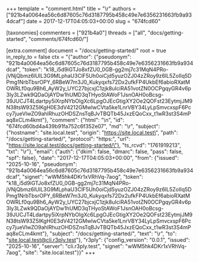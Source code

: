 +++
template = "comment.html"
title = "<script>console.log('hello');</script>\r"
authors = ["921b4a0064ea56c6d87605c76d3187795b458c49e7e6356231663fb9a934dcaf"]
date = 2017-12-17T04:05:03+00:00
slug = "674fcd60"

[taxonomies]
commenters = ["921b4a0"]
threads = ["all", "docs/getting-started", "comments/674fcd60/"]

[extra.comment]
document = "/docs/getting-started/"
root = true
in_reply_to = false
ctx = "{\"author\": {\"pseudonym\": \"921b4a0064ea56c6d87605c76d3187795b458c49e7e6356231663fb9a934dcaf\", \"token\": \"k18_i5d9iGTJo8xfZU0_0GB-gg2mj7c31MqN4PRo-jVNjQbmz6lUlL3G9MLphaU3ClF5Uh0oiCjd5yuzOZJ04zZRoy9z6lL5ZoIIq5DPmg1NrbTbsrOPY_6RBeW7m3J0_Kukyqxfs72Dx2ufkFP4UkbEf6abioRXatMOWRLf0qu9Bh6_AyW2y_UYC27bjcxjC1zjk8uIciRA51votZN0OCPgqyGR4v6p3Iy3LZwk9QDaOjAYDw1hUMD3qTHyoStAWoF1JsnOAH0oBcsg-39JUCJT4Ldartpy5iXrpNYbOIgXc6LpgOJEcGtigXY2Oe2QOFst23EytmjJM9N38tsW93Z5IKgH0E3dV4212GMwlwCVta5ke1LnrVBY34LyLpSmvcxspF6Pccy7jueVlwZO9ahlRhuzOHDSZnsTqBJvTBQTb45JxzEQoCxx_t1wR3st3S4mPaq8xCLm4kmt\"}, \"comment\": {\"html\": \"\\n\", \"id\": \"674fcd60bd4a439b91fa752c6f352e07\", \"md\": \"<script>console.log('hello');</script>\\r\", \"subject\": {\"hostname\": \"site.local.test\", \"origin\": \"https://site.local.test\", \"path\": \"/docs/getting-started/\", \"protocol\": \"https:\", \"url\": \"https://site.local.test/docs/getting-started/\"}, \"ts_rcvd\": \"1761919213\", \"txt\": \"<script>console.log('hello');</script>\\r\"}, \"email\": {\"auth\": {\"dkim\": false, \"dmarc\": false, \"pass\": false, \"spf\": false}, \"date\": \"2017-12-17T04:05:03+00:00\", \"from\": {\"issued\": \"2025-10-16\", \"pseudonym\": \"921b4a0064ea56c6d87605c76d3187795b458c49e7e6356231663fb9a934dcaf\", \"signet\": \"wWM5hk4DKr1xVRhVq-7aog\", \"token\": \"k18_i5d9iGTJo8xfZU0_0GB-gg2mj7c31MqN4PRo-jVNjQbmz6lUlL3G9MLphaU3ClF5Uh0oiCjd5yuzOZJ04zZRoy9z6lL5ZoIIq5DPmg1NrbTbsrOPY_6RBeW7m3J0_Kukyqxfs72Dx2ufkFP4UkbEf6abioRXatMOWRLf0qu9Bh6_AyW2y_UYC27bjcxjC1zjk8uIciRA51votZN0OCPgqyGR4v6p3Iy3LZwk9QDaOjAYDw1hUMD3qTHyoStAWoF1JsnOAH0oBcsg-39JUCJT4Ldartpy5iXrpNYbOIgXc6LpgOJEcGtigXY2Oe2QOFst23EytmjJM9N38tsW93Z5IKgH0E3dV4212GMwlwCVta5ke1LnrVBY34LyLpSmvcxspF6Pccy7jueVlwZO9ahlRhuzOHDSZnsTqBJvTBQTb45JxzEQoCxx_t1wR3st3S4mPaq8xCLm4kmt\"}, \"subject\": \"/docs/getting-started/\", \"text\": \"<script>console.log('hello');</script>\\r\", \"to\": \"site.local.test@cli.r3ply.test\"}, \"r3ply\": {\"config_version\": \"0.0.1\", \"issued\": \"2025-10-16\", \"server\": \"cli.r3ply.test\", \"signet\": \"wWM5hk4DKr1xVRhVq-7aog\", \"site\": \"site.local.test\"}}"
+++



